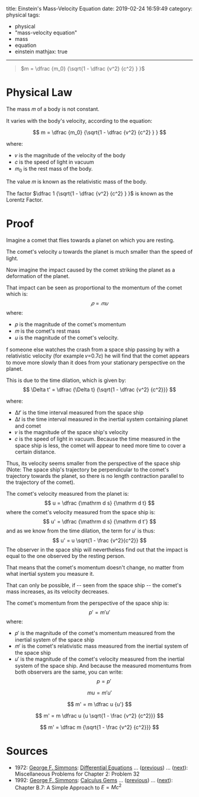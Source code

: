 title: Einstein's Mass-Velocity Equation
date: 2019-02-24 16:59:49
category: physical
tags:
 - physical
 - "mass-velocity equation"
 - mass
 - equation
 - einstein
mathjax: true
---
> $m = \dfrac {m_0} {\sqrt{1 - \dfrac {v^2} {c^2} } }$
<!-- more -->

# Physical Law
The mass 𝑚 of a body is not constant.

It varies with the body's velocity, according to the equation:

$$
m = \dfrac {m_0} {\sqrt{1 - \dfrac {v^2} {c^2} } }
$$

where:
- 𝑣 is the magnitude of the velocity of the body
- 𝑐 is the speed of light in vacuum
- 𝑚<sub>0</sub> is the rest mass of the body.

The value 𝑚 is known as the relativistic mass of the body.

The factor $\dfrac 1 {\sqrt{1 - \dfrac {v^2} {c^2} } }$ is known as the Lorentz Factor.

# Proof
Imagine a comet that flies towards a planet on which you are resting.

The comet's velocity 𝑢 towards the planet is much smaller than the speed of light.

Now imagine the impact caused by the comet striking the planet as a deformation of the planet.

That impact can be seen as proportional to the momentum of the comet which is:
$$
𝑝=𝑚𝑢
$$
where:
- 𝑝 is the magnitude of the comet's momentum
- 𝑚 is the comet's rest mass
- 𝑢 is the magnitude of the comet's velocity.

f someone else watches the crash from a space ship passing by with a relativistic velocity (for example 𝑣=0.7𝑐) he will find that the comet appears to move more slowly than it does from your stationary perspective on the planet.

This is due to the time dilation, which is given by:
$$
\Delta t' = \dfrac {\Delta t} {\sqrt{1 - \dfrac {v^2} {c^2}}}
$$

where:
- Δ𝑡′ is the time interval measured from the space ship
- Δ𝑡 is the time interval measured in the inertial system containing planet and comet
- 𝑣 is the magnitude of the space ship's velocity
- 𝑐 is the speed of light in vacuum.
Because the time measured in the space ship is less, the comet will appear to need more time to cover a certain distance.

Thus, its velocity seems smaller from the perspective of the space ship (Note: The space ship's trajectory be perpendicular to the comet's trajectory towards the planet, so there is no length contraction parallel to the trajectory of the comet).

The comet's velocity measured from the planet is:
$$
u = \dfrac {\mathrm d s} {\mathrm d t}
$$
where the comet's velocity measured from the space ship is:
$$
u' = \dfrac {\mathrm d s} {\mathrm d t'}
$$
and as we know from the time dilation, the term for 𝑢′ is thus:
$$
u' = u \sqrt{1 - \frac {v^2}{c^2}}
$$
The observer in the space ship will nevertheless find out that the impact is equal to the one observed by the resting person.

That means that the comet's momentum doesn't change, no matter from what inertial system you measure it.

That can only be possible, if -- seen from the space ship -- the comet's mass increases, as its velocity decreases.

The comet's momentum from the perspective of the space ship is:
$$
p' = m' u'
$$
where:
- 𝑝′ is the magnitude of the comet's momentum measured from the inertial system of the space ship
- 𝑚′ is the comet's relativistic mass measured from the inertial system of the space ship
- 𝑢′ is the magnitude of the comet's velocity measured from the inertial system of the space ship.
And because the measured momentums from both observers are the same, you can write:
$$
p = p'
$$

$$
m u = m' u'
$$

$$
m' = m \dfrac u {u'}
$$

$$
m' = m \dfrac u {u \sqrt{1 - \frac {v^2} {c^2}}}
$$

$$
m' = \dfrac m {\sqrt{1 - \frac {v^2} {c^2}}}
$$

# Sources
- 1972: [George F. Simmons](https://proofwiki.org/wiki/Mathematician:George_F._Simmons): [Differential Equations](https://proofwiki.org/wiki/Book:George_F._Simmons/Differential_Equations) ... ([previous](https://proofwiki.org/wiki/Definition:Burnout_Height)) ... ([next](https://proofwiki.org/wiki/Einstein%27s_Mass-Energy_Equation)): Miscellaneous Problems for Chapter 2: Problem 32
- 1992: [George F. Simmons](https://proofwiki.org/wiki/Mathematician:George_F._Simmons): [Calculus Gems](https://proofwiki.org/wiki/Book:George_F._Simmons/Calculus_Gems) ... ([previous](https://proofwiki.org/wiki/Definition:Linear_Momentum)) ... ([next](https://proofwiki.org/wiki/Einstein%27s_Law_of_Motion)): Chapter B.7: A Simple Approach to $E = M c^2$
